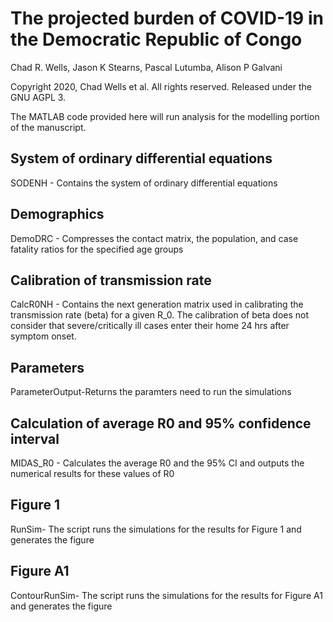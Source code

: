# The projected burden of COVID-19 in the Democratic Republic of Congo
Chad R. Wells, Jason K Stearns, Pascal Lutumba, Alison P Galvani

Copyright 2020, Chad Wells et al. All rights reserved. Released under the GNU AGPL 3.

The MATLAB code provided here will run analysis for the modelling portion of the manuscript.

## System of ordinary differential equations
SODENH - Contains the system of ordinary differential equations
## Demographics
DemoDRC - Compresses the contact matrix, the population, and case fatality ratios for the specified age groups
## Calibration of transmission rate
CalcR0NH - Contains the next generation matrix used in calibrating the transmission rate (beta) for a given R_0. The calibration of beta does not consider that severe/critically ill cases enter their home 24 hrs after symptom onset.
## Parameters
ParameterOutput-Returns the paramters need to run the simulations
## Calculation of average R0 and 95% confidence interval
MIDAS_R0 - Calculates the average R0 and the 95% CI and outputs the numerical results for these values of R0
## Figure 1
RunSim- The script runs the simulations  for the results for Figure 1 and generates the figure
## Figure A1
ContourRunSim- The script runs the simulations  for the results for Figure A1 and generates the figure
